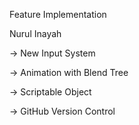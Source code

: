 Feature Implementation

Nurul Inayah

-> New Input System

-> Animation with Blend Tree

-> Scriptable Object

-> GitHub Version Control
